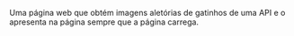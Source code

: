 Uma página web que obtém imagens aletórias de gatinhos de uma API e o apresenta na página sempre que a página carrega.